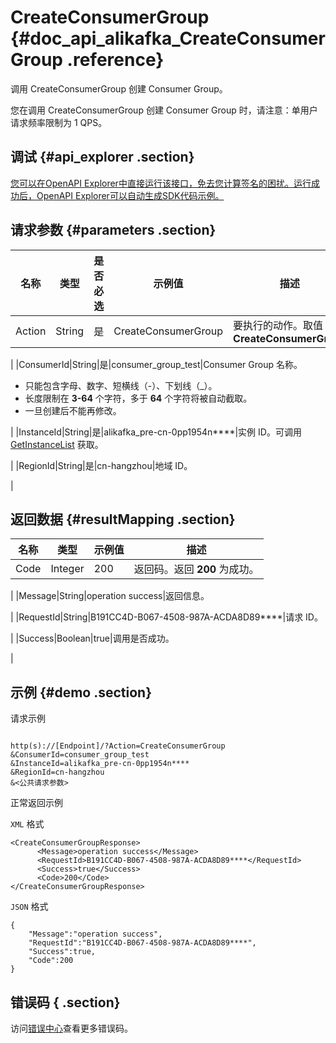 # CreateConsumerGroup {#doc_api_alikafka_CreateConsumerGroup .reference}

调用 CreateConsumerGroup 创建 Consumer Group。

您在调用 CreateConsumerGroup 创建 Consumer Group 时，请注意：单用户请求频率限制为 1 QPS。

## 调试 {#api_explorer .section}

[您可以在OpenAPI Explorer中直接运行该接口，免去您计算签名的困扰。运行成功后，OpenAPI Explorer可以自动生成SDK代码示例。](https://api.aliyun.com/#product=alikafka&api=CreateConsumerGroup&type=RPC&version=2018-10-15)

## 请求参数 {#parameters .section}

|名称|类型|是否必选|示例值|描述|
|--|--|----|---|--|
|Action|String|是|CreateConsumerGroup|要执行的动作。取值：**CreateConsumerGroup**

 |
|ConsumerId|String|是|consumer\_group\_test|Consumer Group 名称。

 -   只能包含字母、数字、短横线（-）、下划线（\_）。
-   长度限制在 **3-64** 个字符，多于 **64** 个字符将被自动截取。
-   一旦创建后不能再修改。

 |
|InstanceId|String|是|alikafka\_pre-cn-0pp1954n\*\*\*\*|实例 ID。可调用 [GetInstanceList](https://help.aliyun.com/document_detail/94533.html?spm=a2c4g.11186623.2.11.6efb754byCLl4z#concept-94533-zh) 获取。

 |
|RegionId|String|是|cn-hangzhou|地域 ID。

 |

## 返回数据 {#resultMapping .section}

|名称|类型|示例值|描述|
|--|--|---|--|
|Code|Integer|200|返回码。返回 **200** 为成功。

 |
|Message|String|operation success|返回信息。

 |
|RequestId|String|B191CC4D-B067-4508-987A-ACDA8D89\*\*\*\*|请求 ID。

 |
|Success|Boolean|true|调用是否成功。

 |

## 示例 {#demo .section}

请求示例

``` {#request_demo}

http(s)://[Endpoint]/?Action=CreateConsumerGroup
&ConsumerId=consumer_group_test
&InstanceId=alikafka_pre-cn-0pp1954n****
&RegionId=cn-hangzhou
&<公共请求参数>

```

正常返回示例

`XML` 格式

``` {#xml_return_success_demo}
<CreateConsumerGroupResponse>
      <Message>operation success</Message>
      <RequestId>B191CC4D-B067-4508-987A-ACDA8D89****</RequestId>
      <Success>true</Success>
      <Code>200</Code>
</CreateConsumerGroupResponse>
```

`JSON` 格式

``` {#json_return_success_demo}
{
	"Message":"operation success",
	"RequestId":"B191CC4D-B067-4508-987A-ACDA8D89****",
	"Success":true,
	"Code":200
}
```

## 错误码 { .section}

访问[错误中心](https://error-center.aliyun.com/status/product/alikafka)查看更多错误码。


